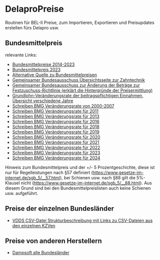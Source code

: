 # DelaproPreise
Routinen für BEL-II Preise, zum Importieren, Exportieren und Preisupdates erstellen fürs Delapro usw.

## Bundesmittelpreis
relevante Links:
* [Bundesmittelpreise 2014-2023](https://www.gkv-spitzenverband.de/krankenversicherung/zahnaerztliche_versorgung/zahntechniker/zahntechniker.jsp)
* [Bundesmittelpreis 2023](https://www.zahnaerzte-wl.de/download/3d23f31e5744612155e826352/gkv_vdzi_preiserhoehungen_ab_januar_2023.pdf)
* [Alternative Quelle zu Bundesmittelpreisen](https://www.aok-gesundheitspartner.de/plus/zahnmedizin/zahntechnik/vertraege/index.html)
* [Gemeinsamer Bundesausschuss Übersichtsseite zur Zahntechnik](https://www.g-ba.de/beschluesse/zum-aufgabenbereich/45/)
* [Gemeinsamer Bundesausschuss zur Änderung der Beträge zur Festzuschuss-Richtlinie (erklärt die Hintergründe der Preisermittlung)](https://www.g-ba.de/downloads/40-268-5332/2018-09-28_FZ-RL%20Anpassung-Betraege_01-01-2019_TrG.pdf)
* [Grundlohn-Veränderungsrate der beitragspflichtigen Einnahmen, Übersicht verschiedene Jahre](https://www.gkv-spitzenverband.de/krankenversicherung/krankenhaeuser/budgetverhandlungen/gl_veraenderungsrate/gl_veraenderungsrate.jsp)
* [Schreiben BMG Veränderungsrate von 2000-2007](https://www.bundesgesundheitsministerium.de/fileadmin/Dateien/3_Downloads/Statistiken/GKV/Kennzahlen_Daten/Veraenderungsdaten-Para-71-Abs-3-SGB-V.pdf)
* [Schreiben BMG Veränderungsrate für 2011](https://www.bundesgesundheitsministerium.de/fileadmin/Dateien/3_Downloads/Statistiken/GKV/Kennzahlen_Daten/Bekanntmachung-GKV-13-09-2010.pdf)
* [Schreiben BMG Veränderungsrate für 2013](https://www.bundesanzeiger.de/pub/publication/NTkuQ5X6wMzb1sbF9Wb/content/NTkuQ5X6wMzb1sbF9Wb/BAnz%20AT%2014.09.2012%20B1.pdf?inline)
* [Schreiben BMG Veränderungsrate für 2016](https://www.bundesanzeiger.de/pub/publication/Xwd7xvUUK8yaJ9J2LCW/content/Xwd7xvUUK8yaJ9J2LCW/BAnz%20AT%2011.09.2015%20B2.pdf?inline)
* [Schreiben BMG Veränderungsrate für 2018](https://www.bundesanzeiger.de/pub/publication/FochQ3vovMaKDGqCiRA/content/FochQ3vovMaKDGqCiRA/BAnz%20AT%2015.09.2017%20B1.pdf?inline)
* [Schreiben BMG Veränderungsrate für 2019](https://www.gkv-spitzenverband.de/media/dokumente/krankenversicherung_1/krankenhaeuser/budgetverhandlungen/gl_veraenderungsrate/KH_GL_Veraenderungsrate_2019.pdf)
* [Schreiben BMG Veränderungsrate für 2020](https://www.bundesgesundheitsministerium.de/fileadmin/Dateien/3_Downloads/Statistiken/GKV/Kennzahlen_Daten/19Sep13_Bekanntmachung_Internet_2019.pdf)
* [Schreiben BMG Veränderungsrate für 2021](https://www.bundesanzeiger.de/pub/publication/KCtDrcOMahVUZKeWLnk/content/KCtDrcOMahVUZKeWLnk/BAnz%20AT%2011.09.2020%20B2.pdf?inline)
* [Schreiben BMG Veränderungsrate für 2022](https://www.bundesanzeiger.de/pub/publication/gOL0qJyaska4by9NFJi/content/gOL0qJyaska4by9NFJi/BAnz%20AT%2010.09.2021%20B2.pdf?inline)
* [Schreiben BMG Veränderungsrate für 2023](https://www.bundesanzeiger.de/pub/publication/bxPTMExTJfsRp5Xekuz/content/bxPTMExTJfsRp5Xekuz/BAnz%20AT%2009.09.2022%20B2.pdf?inline)
* [Schreiben BMG Veränderungsrate für 2024](https://www.bundesanzeiger.de/pub/publication/XyRYyeyeELIFubt7MQ9/content/XyRYyeyeELIFubt7MQ9/BAnz%20AT%2015.09.2023%20B3.pdf?inline)

Hinweis zum Bundesmittelpreis und der +/- 5 Prozentgeschichte, diese ist nur für Regelleistungen nach §57 definiert (https://www.gesetze-im-internet.de/sgb_5/__57.html), bei Schienen usw. nach §88 gilt die 5%-Klausel nicht (https://www.gesetze-im-internet.de/sgb_5/__88.html). Aus diesem Grund sind bei den Bundesmittelpreislisten auch keine Schienen usw. aufgeführt.

## Preise der einzelnen Bundesländer

* [VDDS CSV-Datei Strukturbeschreibung mit Links zu CSV-Dateien aus den einzelnen KZVen](https://www.vdds.de/schnittstellen/labor-preise/)

## Preise von anderen Herstellern

* [Dampsoft alle Bundesländer](https://www.dampsoft.de/service/laborpreise/)
